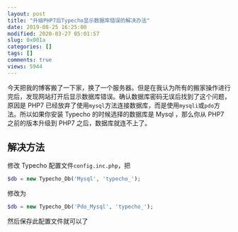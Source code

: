 ```yaml
---
layout: post
title: "升级PHP7后Typecho显示数据库错误的解决办法"
date: 2019-08-25 16:25:00
modified: 2020-03-27 05:01:57
slug: 0x001a
categories: []
tags: []
comments: true
views: 5944
---
```

今天把我的博客搬了一下家，换了一个服务器。但是在我认为所有的搬家操作进行完后，发现网站打开后显示数据库错误。确认数据库密码无误后找到了这个问题，原因是 PHP7 已经放弃了使用<!--more-->`mysql`方法连接数据库，而是使用`mysqli`或`pdo`方法。所以如果你安装 Typecho 的时候选择的数据库是 Mysql ，那么你从 PHP7 之前的版本升级到 PHP7 之后，数据库就连不上了。
## 解决方法
修改 Typecho 配置文件`config.inc.php`，把
```php
$db = new Typecho_Db('Mysql', 'typecho_');
```
修改为
```php
$db = new Typecho_Db('Pdo_Mysql', 'typecho_');
```
然后保存此配置文件就可以了
